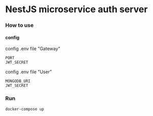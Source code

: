 # NestJS microservice auth server

### How to use
#### config 
config .env file "Gateway"
```
PORT
JWT_SECRET
```

config .env file "User"
```
MONGODB_URI
JWT_SECRET
```


### Run
```
docker-compose up
```